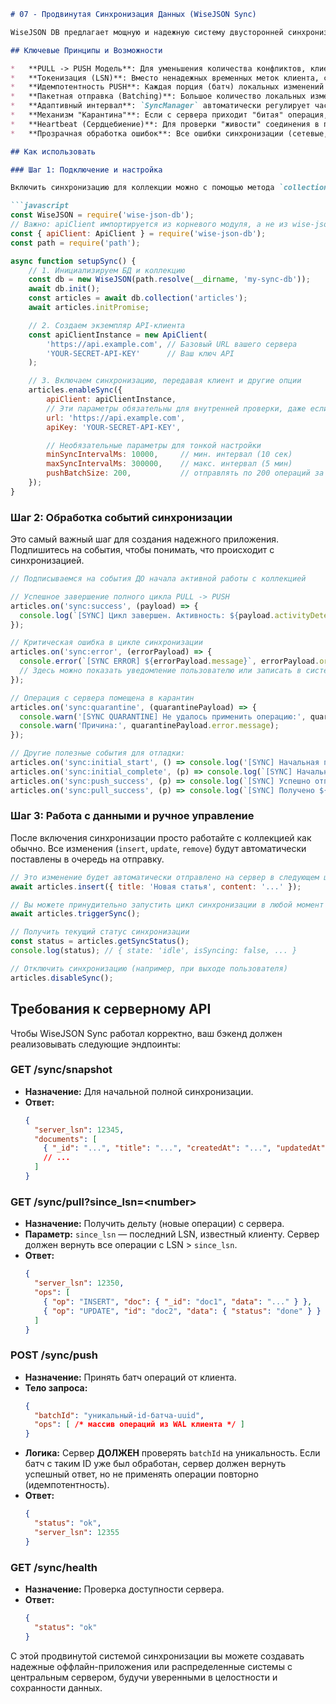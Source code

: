 ```markdown
# 07 - Продвинутая Синхронизация Данных (WiseJSON Sync)

WiseJSON DB предлагает мощную и надежную систему двусторонней синхронизации данных между локальной базой и удаленным сервером. Эта система спроектирована с упором на отказоустойчивость, предсказуемость и прозрачность для разработчика.

## Ключевые Принципы и Возможности

*   **PULL -> PUSH Модель**: Для уменьшения количества конфликтов, клиент сначала запрашивает и применяет изменения с сервера (`PULL`), и только потом отправляет свои локальные изменения (`PUSH`).
*   **Токенизация (LSN)**: Вместо ненадежных временных меток клиента, синхронизация использует серверный **LSN** (Log Sequence Number) — монотонно возрастающий номер последней операции. Это гарантирует, что клиент получит все изменения и ничего не пропустит, независимо от настроек времени.
*   **Идемпотентность PUSH**: Каждая порция (батч) локальных изменений отправляется с уникальным ID (`batchId`). Сервер отслеживает полученные ID и игнорирует дубликаты, что защищает от повторного применения данных при сбоях сети.
*   **Пакетная отправка (Batching)**: Большое количество локальных изменений автоматически разбивается на небольшие пакеты для отправки, что предотвращает ошибки, связанные с большими телами запросов.
*   **Адаптивный интервал**: `SyncManager` автоматически регулирует частоту синхронизации. В периоды бездействия интервал увеличивается, а при активной работе — уменьшается, что снижает нагрузку на сеть.
*   **Механизм "Карантина"**: Если с сервера приходит "битая" операция, которую невозможно применить (например, из-за нарушения уникального индекса), она не останавливает всю синхронизацию, а помещается в специальный лог-файл `quarantine_<collection>.log` для последующего анализа.
*   **Heartbeat (Сердцебиение)**: Для проверки "живости" соединения в периоды бездействия `SyncManager` периодически отправляет легкие health-чеки на сервер.
*   **Прозрачная обработка ошибок**: Все ошибки синхронизации (сетевые, серверные) не "роняют" приложение, а генерируют событие `sync:error`, на которое можно подписаться.

## Как использовать

### Шаг 1: Подключение и настройка

Включить синхронизацию для коллекции можно с помощью метода `collection.enableSync()`.

```javascript
const WiseJSON = require('wise-json-db');
// Важно: apiClient импортируется из корневого модуля, а не из wise-json/sync
const { apiClient: ApiClient } = require('wise-json-db');
const path = require('path');

async function setupSync() {
    // 1. Инициализируем БД и коллекцию
    const db = new WiseJSON(path.resolve(__dirname, 'my-sync-db'));
    await db.init();
    const articles = await db.collection('articles');
    await articles.initPromise;

    // 2. Создаем экземпляр API-клиента
    const apiClientInstance = new ApiClient(
        'https://api.example.com', // Базовый URL вашего сервера
        'YOUR-SECRET-API-KEY'      // Ваш ключ API
    );

    // 3. Включаем синхронизацию, передавая клиент и другие опции
    articles.enableSync({
        apiClient: apiClientInstance,
        // Эти параметры обязательны для внутренней проверки, даже если передан apiClient
        url: 'https://api.example.com', 
        apiKey: 'YOUR-SECRET-API-KEY',

        // Необязательные параметры для тонкой настройки
        minSyncIntervalMs: 10000,     // мин. интервал (10 сек)
        maxSyncIntervalMs: 300000,    // макс. интервал (5 мин)
        pushBatchSize: 200,           // отправлять по 200 операций за раз
    });
}
```

### Шаг 2: Обработка событий синхронизации

Это самый важный шаг для создания надежного приложения. Подпишитесь на события, чтобы понимать, что происходит с синхронизацией.

```javascript
// Подписываемся на события ДО начала активной работы с коллекцией

// Успешное завершение полного цикла PULL -> PUSH
articles.on('sync:success', (payload) => {
  console.log(`[SYNC] Цикл завершен. Активность: ${payload.activityDetected}. LSN сервера: ${payload.lsn}`);
});

// Критическая ошибка в цикле синхронизации
articles.on('sync:error', (errorPayload) => {
  console.error(`[SYNC ERROR] ${errorPayload.message}`, errorPayload.originalError);
  // Здесь можно показать уведомление пользователю или записать в систему мониторинга
});

// Операция с сервера помещена в карантин
articles.on('sync:quarantine', (quarantinePayload) => {
  console.warn('[SYNC QUARANTINE] Не удалось применить операцию:', quarantinePayload.operation);
  console.warn('Причина:', quarantinePayload.error.message);
});

// Другие полезные события для отладки:
articles.on('sync:initial_start', () => console.log('[SYNC] Начальная полная синхронизация...'));
articles.on('sync:initial_complete', (p) => console.log(`[SYNC] Начальная синхронизация завершена. Загружено: ${p.documentsLoaded} док.`));
articles.on('sync:push_success', (p) => console.log(`[SYNC] Успешно отправлен батч ${p.batchId} (${p.pushed} операций).`));
articles.on('sync:pull_success', (p) => console.log(`[SYNC] Получено ${p.pulled} операций с сервера.`));
```
### Шаг 3: Работа с данными и ручное управление

После включения синхронизации просто работайте с коллекцией как обычно. Все изменения (`insert`, `update`, `remove`) будут автоматически поставлены в очередь на отправку.

```javascript
// Это изменение будет автоматически отправлено на сервер в следующем цикле sync
await articles.insert({ title: 'Новая статья', content: '...' });

// Вы можете принудительно запустить цикл синхронизации в любой момент
await articles.triggerSync();

// Получить текущий статус синхронизации
const status = articles.getSyncStatus();
console.log(status); // { state: 'idle', isSyncing: false, ... }

// Отключить синхронизацию (например, при выходе пользователя)
articles.disableSync();
```
## Требования к серверному API

Чтобы WiseJSON Sync работал корректно, ваш бэкенд должен реализовывать следующие эндпоинты:

### GET /sync/snapshot

*   **Назначение:** Для начальной полной синхронизации.
*   **Ответ:**
    ```json
    {
      "server_lsn": 12345,
      "documents": [
        { "_id": "...", "title": "...", "createdAt": "...", "updatedAt": "..." },
        // ...
      ]
    }
    ```

### GET /sync/pull?since_lsn=\<number>

*   **Назначение:** Получить дельту (новые операции) с сервера.
*   **Параметр:** `since_lsn` — последний LSN, известный клиенту. Сервер должен вернуть все операции с LSN > `since_lsn`.
*   **Ответ:**
    ```json
    {
      "server_lsn": 12350,
      "ops": [
        { "op": "INSERT", "doc": { "_id": "doc1", "data": "..." } },
        { "op": "UPDATE", "id": "doc2", "data": { "status": "done" } }
      ]
    }
    ```

### POST /sync/push

*   **Назначение:** Принять батч операций от клиента.
*   **Тело запроса:**
    ```json
    {
      "batchId": "уникальный-id-батча-uuid",
      "ops": [ /* массив операций из WAL клиента */ ]
    }
    ```
*   **Логика:** Сервер **ДОЛЖЕН** проверять `batchId` на уникальность. Если батч с таким ID уже был обработан, сервер должен вернуть успешный ответ, но не применять операции повторно (идемпотентность).
*   **Ответ:**
    ```json
    {
      "status": "ok",
      "server_lsn": 12355
    }
    ```
### GET /sync/health

*   **Назначение:** Проверка доступности сервера.
*   **Ответ:**
    ```json
    {
      "status": "ok"
    }
    ```

С этой продвинутой системой синхронизации вы можете создавать надежные оффлайн-приложения или распределенные системы с центральным сервером, будучи уверенными в целостности и сохранности данных.